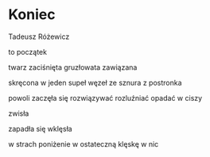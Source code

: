 # Koniec
Tadeusz Różewicz


to początek 

twarz 
zaciśnięta 
gruzłowata 
zawiązana 

skręcona w jeden 
supeł 
węzeł ze sznura 
z postronka 

powoli 
zaczęła się rozwiązywać 
rozluźniać 
opadać 
w ciszy 

zwisła 

zapadła się 
wklęsła 

w strach poniżenie 
w ostateczną klęskę 
w nic
